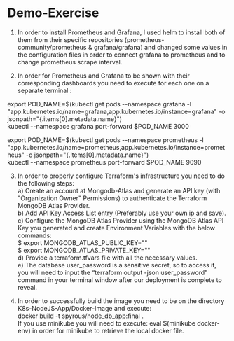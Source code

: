 # Demo-Exercise

1. In order to install Prometheus and Grafana, I used helm to install both of them from their specific repositories (prometheus-community/prometheus &  grafana/grafana) and changed some values in the configuration files in order to connect grafana to prometheus and to change prometheus scrape interval.

2. In order for Prometheus and Grafana to be shown with their corresponding dashboards you need to execute for each one on a separate terminal : 

export POD_NAME=$(kubectl get pods --namespace grafana -l "app.kubernetes.io/name=grafana,app.kubernetes.io/instance=grafana" -o jsonpath="{.items[0].metadata.name}")\
kubectl --namespace grafana port-forward $POD_NAME 3000

export POD_NAME=$(kubectl get pods --namespace prometheus -l "app.kubernetes.io/name=prometheus,app.kubernetes.io/instance=prometheus" -o jsonpath="{.items[0].metadata.name}")\
kubectl --namespace prometheus port-forward $POD_NAME 9090

3. In order to properly configure Terraform's infrastructure you need to do the following steps:\
    a) Create an account at Mongodb-Atlas and generate an API key (with "Organization Owner" Permissions) to authenticate the Terraform MongoDB Atlas Provider.\
    b) Add API Key Access List entry (Preferably use your own ip and save).\
    c) Configure the MongoDB Atlas Provider using the MongoDB Atlas API Key you generated and create Environment Variables with the below commands:\
        $ export MONGODB_ATLAS_PUBLIC_KEY="<insert your public key here>"\
        $ export MONGODB_ATLAS_PRIVATE_KEY="<insert your private key here>"\
    d) Provide a terraform.tfvars file with all the necessary values.\
    e) The database user_password is a sensitive secret, so to access it, you will need to input the “terraform output -json user_password” command in your terminal window after our deployment is complete to reveal. 

4. In order to successfully build the image you need to be on the directory K8s-NodeJS-App/Docker-Image and execute:\
   docker build -t spyrous/node_db_app:final .\
   If you use minikube you will need to execute: eval $(minikube docker-env) in order for minikube to retrieve the local docker file.


